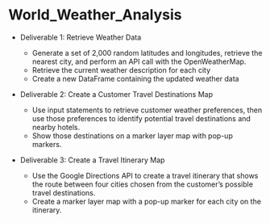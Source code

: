 # World_Weather_Analysis

- Deliverable 1: Retrieve Weather Data
  - Generate a set of 2,000 random latitudes and longitudes, retrieve the nearest city, and perform an API call with the OpenWeatherMap.
  - Retrieve the current weather description for each city
  - Create a new DataFrame containing the updated weather data
  
- Deliverable 2: Create a Customer Travel Destinations Map
  - Use input statements to retrieve customer weather preferences, then use those preferences to identify potential travel destinations and nearby hotels.
  - Show those destinations on a marker layer map with pop-up markers.
  
- Deliverable 3: Create a Travel Itinerary Map
  - Use the Google Directions API to create a travel itinerary that shows the route between four cities chosen from the customer’s possible travel destinations.
  - Create a marker layer map with a pop-up marker for each city on the itinerary.
